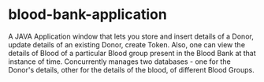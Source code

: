# blood-bank-application
A JAVA Application window that lets you store and insert details of a Donor, update details of an existing Donor, create Token.
Also, one can view the details of Blood of a particular Blood group present in the Blood Bank at that instance of time.
Concurrently manages two databases - one for the Donor's details, other for the details of the blood, of different Blood Groups.
